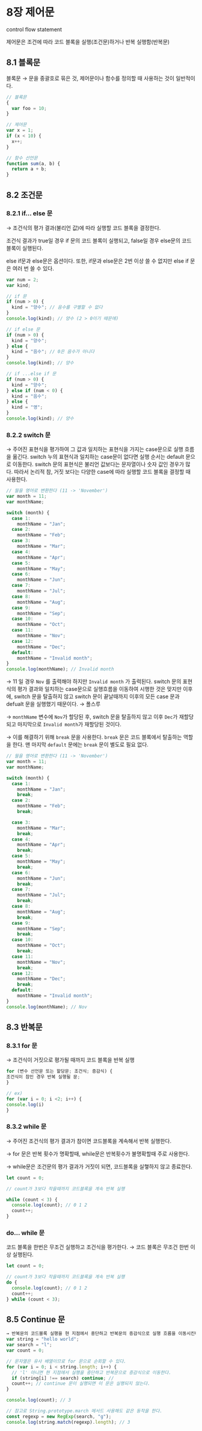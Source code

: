 # 8장 제어문

control flow statement

제어문은 조건에 따라 코드 블록을 실행(조건문)하거나 반복 실행함(반복문)

## 8.1 블록문

블록문 → 문을 중괄호로 묶은 것, 제어문이나 함수를 정의할 때 사용하는 것이 일반적이다.

```jsx
// 블록문
{
  var foo = 10;
}

// 제어문
var x = 1;
if (x < 10) {
  x++;
}

// 함수 선언문
function sum(a, b) {
  return a + b;
}
```

## 8.2 조건문

### 8.2.1 if... else 문

→ 조건식의 평가 결과(불리언 값)에 따라 실행할 코드 블록을 결정한다.

조건식 결과가 true일 경우 if 문의 코드 블록이 실행되고, false일 경우 else문의 코드 블록이 실행된다.

else if문과 else문은 옵션이다. 또한, if문과 else문은 2번 이상 쓸 수 없지만 else if 문은 여러 번 쓸 수 있다.

```jsx
var num = 2;
var kind;

// if 문
if (num > 0) {
  kind = "양수"; // 음수를 구별할 수 없다
}
console.log(kind); // 양수 (2 > 0이기 때문에)

// if else 문
if (num > 0) {
  kind = "양수";
} else {
  kind = "음수"; // 0은 음수가 아니다
}
console.log(kind); // 양수

// if ...else if 문
if (num > 0) {
  kind = "양수";
} else if (num < 0) {
  kind = "음수";
} else {
  kind = "영";
}
console.log(kind); // 양수
```

### 8.2.2 switch 문

→ 주어진 표현식을 평가하여 그 값과 일치하는 표현식을 가지는 case문으로 실행 흐름을 옮긴다. switch 누의 표현식과 일치하는 case문이 없다면 실행 순서는 default 문으로 이동한다. switch 문의 표현식은 불리언 값보다는 문자열이나 숫자 값인 경우가 많다. 따라서 논리적 참, 거짓 보다는 다양한 case에 따라 실행할 코드 블록을 결정할 때 사용한다.

```jsx
// 월을 영어로 변환한다 (11 -> 'November')
var month = 11;
var monthName;

switch (month) {
  case 1:
    monthName = "Jan";
  case 2:
    monthName = "Feb";
  case 3:
    monthName = "Mar";
  case 4:
    monthName = "Apr";
  case 5:
    monthName = "May";
  case 6:
    monthName = "Jun";
  case 7:
    monthName = "Jul";
  case 8:
    monthName = "Aug";
  case 9:
    monthName = "Sep";
  case 10:
    monthName = "Oct";
  case 11:
    monthName = "Nov";
  case 12:
    monthName = "Dec";
  default:
    monthName = "Invalid month";
}
console.log(monthName); // Invalid month
```

→ 11 일 경우 `Nov` 를 출력해야 하지만 `Invalid month` 가 출력된다. switch 문의 표현식의 평가 결과와 일치하는 case문으로 실행흐름을 이동하여 시행한 것은 맞지만 이후에, switch 문을 탈출하지 않고 switch 문이 끝날때까지 이후의 모든 case 문과 defualt 문을 실행했기 때문이다. → 폴스루

→ `monthName` 변수에 `Nov`가 할당된 후, switch 문을 탈출하지 않고 이후 `Dec`가 재할당되고 마지막으로 `Invalid month`가 재할당된 것이다.

→ 이를 해결하기 위해 `break` 문을 사용한다. `break` 문은 코드 블록에서 탈출하는 역할을 한다. 맨 마지막 `default` 문에는 `break` 문이 별도로 필요 없다.

```jsx
// 월을 영어로 변환한다 (11 -> 'November')
var month = 11;
var monthName;

switch (month) {
  case 1:
    monthName = "Jan";
    break;
  case 2:
    monthName = "Feb";
    break;

  case 3:
    monthName = "Mar";
    break;
  case 4:
    monthName = "Apr";
    break;
  case 5:
    monthName = "May";
    break;
  case 6:
    monthName = "Jun";
    break;
  case 7:
    monthName = "Jul";
    break;
  case 8:
    monthName = "Aug";
    break;
  case 9:
    monthName = "Sep";
    break;
  case 10:
    monthName = "Oct";
    break;
  case 11:
    monthName = "Nov";
    break;
  case 12:
    monthName = "Dec";
    break;
  default:
    monthName = "Invalid month";
}
console.log(monthName); // Nov
```

## 8.3 반복문

### 8.3.1 for 문

→ 조건식이 거짓으로 평가될 때까지 코드 블록을 반복 실행

```jsx
for (변수 선언문 또는 할당문; 조건식; 증감식) {
조건식이 참인 경우 반복 실행될 문;
}

// ex)
for (var i = 0; i <2; i++) {
console.log(i)
}
```

### 8.3.2 while 문

→ 주어진 조건식의 평가 결과가 참이면 코드블록을 계속해서 반복 실행한다.

→ for 문은 반복 횟수가 명확할때, while문은 반복횟수가 불명확할때 주로 사용한다.

→ while문은 조건문의 평가 결과가 거짓이 되면, 코드블록을 실햏하지 않고 종료한다.

```jsx
let count = 0;

// count가 3보다 작을때까지 코드블록을 계속 반복 실행

while (count < 3) {
  console.log(count); // 0 1 2
  count++;
}
```

### do... while 문

코드 블록을 한번은 무조건 실행하고 조건식을 평가한다. → 코드 블록은 무조건 한번 이상 실행된다.

```jsx
let count = 0;

// count가 3보다 작을때까지 코드블록을 계속 반복 실행
do {
  console.log(count); // 0 1 2
  count++;
} while (count < 3);
```

## 8.5 Continue 문

```jsx
→ 반복문의 코드블록 실행을 현 지점에서 중단하고 반복문의 증감식으로 실행 흐름을 이동시킨다.
var string = "hello world";
var search = "l";
var count = 0;

// 문자열은 유사 배열이므로 for 문으로 순회할 수 있다.
for (var i = 0; i < string.length; i++) {
  // 'l' 아니면 현 지점에서 실행을 중단하고 반복문으로 증감식으로 이동한다.
  if (string[i] !== search) continue; //
  count++; // continue 문이 실행되면 이 문은 실행되지 않는다.
}

console.log(count); // 3

// 참고로 String.prototype.march 메서드 사용해도 같은 동작을 한다.
const regexp = new RegExp(search, "g");
console.log(string.match(regexp).length); // 3
```
